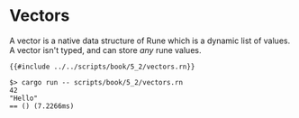 # Vectors

A vector is a native data structure of Rune which is a dynamic list of values.
A vector isn't typed, and can store *any* rune values.

```rust,noplaypen
{{#include ../../scripts/book/5_2/vectors.rn}}
```

```text
$> cargo run -- scripts/book/5_2/vectors.rn
42
"Hello"
== () (7.2266ms)
```
